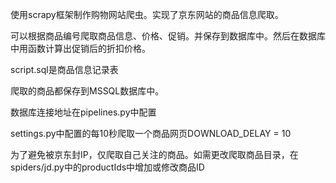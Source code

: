 使用scrapy框架制作购物网站爬虫。实现了京东网站的商品信息爬取。

可以根据商品编号爬取商品信息、价格、促销。并保存到数据库中。然后在数据库中用函数计算出促销后的折扣价格。

script.sql是商品信息记录表

爬取的商品都保存到MSSQL数据库中。

数据库连接地址在pipelines.py中配置

settings.py中配置的每10秒爬取一个商品网页DOWNLOAD_DELAY = 10

为了避免被京东封IP，仅爬取自己关注的商品。如需更改爬取商品目录，在spiders/jd.py中的productIds中增加或修改商品ID
